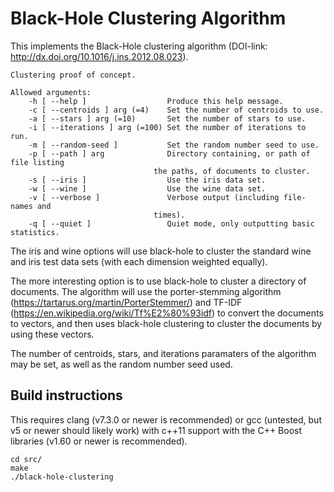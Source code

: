 Black-Hole Clustering Algorithm
===============================

This implements the Black-Hole clustering algorithm (DOI-link: http://dx.doi.org/10.1016/j.ins.2012.08.023).

```shell
Clustering proof of concept.

Allowed arguments:
    -h [ --help ]                  Produce this help message.
    -c [ --centroids ] arg (=4)    Set the number of centroids to use.
    -a [ --stars ] arg (=10)       Set the number of stars to use.
    -i [ --iterations ] arg (=100) Set the number of iterations to run.
    -m [ --random-seed ]           Set the random number seed to use.
    -p [ --path ] arg              Directory containing, or path of file listing
                                the paths, of documents to cluster.
    -s [ --iris ]                  Use the iris data set.
    -w [ --wine ]                  Use the wine data set.
    -v [ --verbose ]               Verbose output (including file-names and
                                times).
    -q [ --quiet ]                 Quiet mode, only outputting basic statistics.
```

The iris and wine options will use black-hole to cluster the standard wine and iris test data sets (with each dimension weighted equally).

The more interesting option is to use black-hole to cluster a directory of documents. The algorithm will use the porter-stemming algorithm (https://tartarus.org/martin/PorterStemmer/) and TF-IDF (https://en.wikipedia.org/wiki/Tf%E2%80%93idf) to convert the documents to vectors, and then uses black-hole clustering to cluster the documents by using these vectors.

The number of centroids, stars, and iterations paramaters of the algorithm may be set, as well as the random number seed used.

Build instructions
------------------

This requires clang (v7.3.0 or newer is recommended) or gcc (untested, but v5 or newer should likely work) with c++11 support with the C++ Boost libraries (v1.60 or newer is recommended).

```shell
cd src/
make
./black-hole-clustering
```
